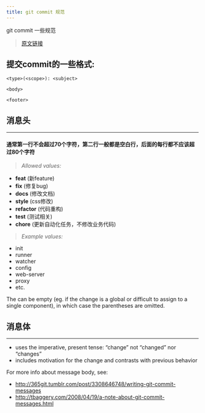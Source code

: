```yaml
---
title: git commit 规范
---
```


git commit 一些规范

<!--more-->

> [原文链接](http://karma-runner.github.io/0.10/dev/git-commit-msg.html)

## 提交commit的一些格式:
```
<type>(<scope>): <subject>

<body>

<footer>
```


## 消息头

- - - -
#### 通常第一行不会超过70个字符，第二行一般都是空白行，后面的每行都不应该超过80个字符

> *Allowed <type> values:*

* **feat** (新feature)
* **fix** (修复bug)
* **docs** (修改文档)
* **style** (css修改)
* **refactor** (代码重构)
* **test** (测试相关)
* **chore** (更新自动化任务，不修改业务代码)

> *Example <scope> values:*

* init
* runner
* watcher
* config
* web-server
* proxy
* etc.

The <scope> can be empty (eg. if the change is a global or difficult to assign to a single component), in which case the parentheses are omitted.


## 消息体
- - - -
* uses the imperative, present tense: “change” not “changed” nor “changes”
* includes motivation for the change and contrasts with previous behavior

For more info about message body, see:

* http://365git.tumblr.com/post/3308646748/writing-git-commit-messages
* http://tbaggery.com/2008/04/19/a-note-about-git-commit-messages.html




